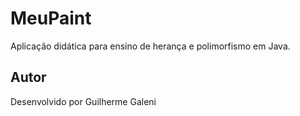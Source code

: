 # MeuPaint

Aplicação didática para ensino de herança e polimorfismo em Java.

## Autor

Desenvolvido por Guilherme Galeni
